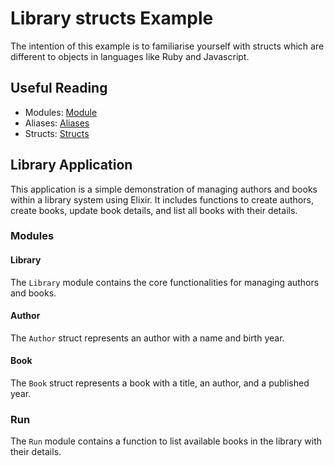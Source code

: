 # Library structs Example

The intention of this example is to familiarise yourself with structs which are different to objects in languages like Ruby and Javascript.

## Useful Reading

- Modules: [Module](https://hexdocs.pm/elixir/modules-and-functions.html)
- Aliases: [Aliases](https://hexdocs.pm/elixir/alias-require-and-import.html)
- Structs: [Structs](https://hexdocs.pm/elixir/structs.html)

## Library Application

This application is a simple demonstration of managing authors and books within a library system using Elixir. It includes functions to create authors, create books, update book details, and list all books with their details.

### Modules

#### Library

The `Library` module contains the core functionalities for managing authors and books.

#### Author

The `Author` struct represents an author with a name and birth year.

#### Book

The `Book` struct represents a book with a title, an author, and a published year.

### Run

The `Run` module contains a function to list available books in the library with their details.
